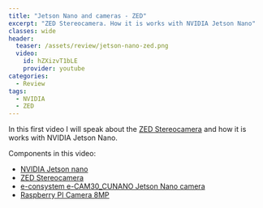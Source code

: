 ```yaml
---
title: "Jetson Nano and cameras - ZED"
excerpt: "ZED Stereocamera. How it is works with NVIDIA Jetson Nano"
classes: wide
header:
  teaser: /assets/review/jetson-nano-zed.png
  video:
    id: hZXizvT1bLE
    provider: youtube
categories:
  - Review
tags:
  - NVIDIA
  - ZED
---
```


In this first video I will speak about the [ZED Stereocamera](https://www.stereolabs.com/) and how it is works with NVIDIA Jetson Nano.

Components in this video:
* [NVIDIA Jetson nano](https://developer.nvidia.com/embedded/jetson-nano-developer-kit)
* [ZED Stereocamera](https://www.stereolabs.com/zed/)
* [e-consystem  e-CAM30_CUNANO Jetson Nano camera](https://www.e-consystems.com/nvidia-cameras/jetson-nano-cameras/3mp-mipi-camera.asp)
* [Raspberry PI Camera 8MP](https://www.raspberrypi.org/products/camera-module-v2/)